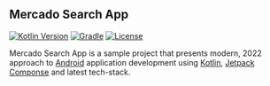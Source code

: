 ## Mercado Search App
[![Kotlin Version](https://img.shields.io/badge/kotlin-1.7.10-blue.svg)](http://kotlinlang.org/)
[![Gradle](https://img.shields.io/badge/gradle-7.3.3-blue.svg)](https://lv.binarybabel.org/catalog/gradle/latest)
[![License](https://img.shields.io/badge/License-Apache%202.0-lightgrey.svg)](http://www.apache.org/licenses/LICENSE-2.0)

Mercado Search App is a sample project that presents modern, 2022 approach to [Android](https://www.android.com/) application development using [Kotlin](https://kotlinlang.org/), [Jetpack Componse](https://developer.android.com/jetpack/compose?gclid=Cj0KCQjwjvaYBhDlARIsAO8PkE0L1n0HI9Apbja6RCuSfF4MXd2tX9X8RgPEwknlSYZw4GwQYb-1r8kaApXWEALw_wcB&gclsrc=aw.ds) and latest tech-stack.
